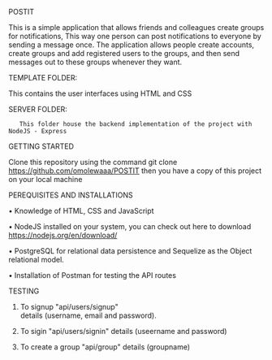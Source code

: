 POSTIT

  This is a simple application that allows friends and colleagues create groups for notifications, This way one person can post notifications to everyone by sending a message once. The application allows people create accounts, create groups and add registered users to the groups, and then send messages out to these groups whenever they want.

TEMPLATE FOLDER:

This contains the user interfaces using HTML and CSS 

SERVER FOLDER:

       This folder house the backend implementation of the project with NodeJS - Express

  
   
   
   GETTING STARTED
   
   Clone this repository using the command git clone https://github.com/omolewaaa/POSTIT  then you have a copy of this project on your      local machine


PEREQUISITES AND INSTALLATIONS

  • Knowledge of HTML, CSS and JavaScript 
  
  •	NodeJS installed on your system, you can check out here to download https://nodejs.org/en/download/
 
  •	PostgreSQL for relational data persistence and Sequelize as the Object relational model.
   
  •	Installation of Postman for testing the API routes
  
  
  TESTING
  
  1.  To signup
      "api/users/signup"  
       details (username, email and password).
       
  2.  To sigin
      "api/users/signin"
       details (useername and password)
  
  3.  To create a group 
      "api/group" 
      details (groupname) 


